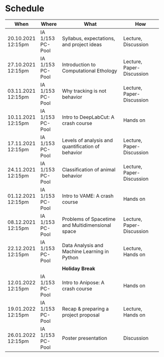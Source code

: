 # Schedule

| **When**  | **Where** | **What**  | **How**   |
| --------  | --------- | --------  | -------   |
|20.10.2021 </br> 12:15pm | IA 1/153 </br> PC-Pool  | Syllabus, expectations, and project ideas | Lecture, Discussion   |
|27.10.2021 </br> 12:15pm | IA 1/153 </br> PC-Pool  | Introduction to Computational Ethology | Lecture, Paper-Discussion   |
|03.11.2021 </br> 12:15pm | IA 1/153 </br> PC-Pool  | Why tracking is not behavior | Lecture, Paper-Discussion   |
|10.11.2021 </br> 12:15pm | IA 1/153 </br> PC-Pool  | Intro to DeepLabCut: A crash course | Hands on   |
|17.11.2021 </br> 12:15pm | IA 1/153 </br> PC-Pool  | Levels of analysis and quantification of behavior | Lecture, Paper-Discussion   |
|24.11.2021 </br> 12:15pm | IA 1/153 </br> PC-Pool  | Classification of animal behavior | Lecture, Paper-Discussion   |
|01.12.2021 </br> 12:15pm | IA 1/153 </br> PC-Pool  | Intro to VAME: A crash course  | Hands on   |
|08.12.2021 </br> 12:15pm | IA 1/153 </br> PC-Pool  | Problems of Spacetime and Multidimensional space | Lecture, Paper-Discussion  |
|22.12.2021 </br> 12:15pm | IA 1/153 </br> PC-Pool  | Data Analysis and Machine Learning in Python | Lecture, Hands on   |
|   |   | **Holiday Break** |    |
|12.01.2022 </br> 12:15pm | IA 1/153 </br> PC-Pool  | Intro to Anipose: A crash course | Hands on   |
|19.01.2022 </br> 12:15pm | IA 1/153 </br> PC-Pool  | Recap & preparing a project proposal | Lecture, Hands on  |
|26.01.2022 </br> 12:15pm | IA 1/153 </br> PC-Pool  | Poster presentation | Discussion   |